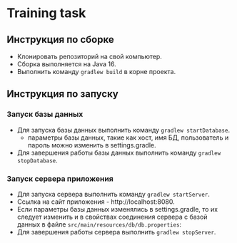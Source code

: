 # Training task

## Инструкция по сборке

* Клонировать репозиторий на свой компьютер.
* Сборка выполняется на Java 16.
* Выполнить команду `gradlew build` в корне проекта.

## Инструкция по запуску

### Запуск базы данных

* Для запуска базы данных выполнить команду `gradlew startDatabase`.
    * параметры базы данных, такие как хост, имя БД, пользователь и пароль можно изменить в settings.gradle.
* Для завершения работы базы данных выполнить команду `gradlew stopDatabase`.

### Запуск сервера приложения

* Для запуска сервера выполнить команду `gradlew startServer`.
* Ссылка на сайт приложения - http://localhost:8080.
* Если параметры базы данных изменялись в settings.gradle, то их следует изменить и в 
  свойствах соединения сервера с базой данных в файле `src/main/resources/db/db.properties`:
* Для завершения работы сервера выполнить `gradlew stopServer`.